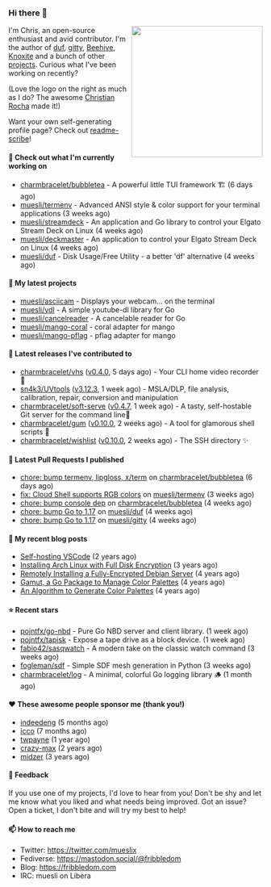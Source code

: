 ### Hi there 👋

<img align="right" src="https://raw.githubusercontent.com/muesli/muesli/master/assets/termenv.png" width="260">

I'm Chris, an open-source enthusiast and avid contributor. I'm the author of [duf](https://github.com/muesli/duf),
[gitty](https://github.com/muesli/gitty), [Beehive](https://github.com/muesli/beehive), [Knoxite](https://github.com/knoxite/knoxite)
 and a bunch of other [projects](https://fribbledom.com/projects/). Curious what I've been working on recently?

(Love the logo on the right as much as I do? The awesome [Christian Rocha](https://github.com/meowgorithm/) made it!)

Want your own self-generating profile page? Check out [readme-scribe](https://github.com/muesli/readme-scribe)!

#### 👷 Check out what I'm currently working on

- [charmbracelet/bubbletea](https://github.com/charmbracelet/bubbletea) - A powerful little TUI framework 🏗 (6 days ago)
- [muesli/termenv](https://github.com/muesli/termenv) - Advanced ANSI style &amp; color support for your terminal applications (3 weeks ago)
- [muesli/streamdeck](https://github.com/muesli/streamdeck) - An application and Go library to control your Elgato Stream Deck on Linux (4 weeks ago)
- [muesli/deckmaster](https://github.com/muesli/deckmaster) - An application to control your Elgato Stream Deck on Linux (4 weeks ago)
- [muesli/duf](https://github.com/muesli/duf) - Disk Usage/Free Utility - a better &#39;df&#39; alternative (4 weeks ago)

#### 🌱 My latest projects

- [muesli/asciicam](https://github.com/muesli/asciicam) - Displays your webcam... on the terminal
- [muesli/ydl](https://github.com/muesli/ydl) - A simple youtube-dl library for Go
- [muesli/cancelreader](https://github.com/muesli/cancelreader) - A cancelable reader for Go
- [muesli/mango-coral](https://github.com/muesli/mango-coral) - coral adapter for mango
- [muesli/mango-pflag](https://github.com/muesli/mango-pflag) - pflag adapter for mango

#### 🔭 Latest releases I've contributed to

- [charmbracelet/vhs](https://github.com/charmbracelet/vhs) ([v0.4.0](https://github.com/charmbracelet/vhs/releases/tag/v0.4.0), 5 days ago) - Your CLI home video recorder 📼
- [sn4k3/UVtools](https://github.com/sn4k3/UVtools) ([v3.12.3](https://github.com/sn4k3/UVtools/releases/tag/v3.12.3), 1 week ago) - MSLA/DLP, file analysis, calibration, repair, conversion and manipulation
- [charmbracelet/soft-serve](https://github.com/charmbracelet/soft-serve) ([v0.4.7](https://github.com/charmbracelet/soft-serve/releases/tag/v0.4.7), 1 week ago) - A tasty, self-hostable Git server for the command line🍦
- [charmbracelet/gum](https://github.com/charmbracelet/gum) ([v0.10.0](https://github.com/charmbracelet/gum/releases/tag/v0.10.0), 2 weeks ago) - A tool for glamorous shell scripts 🎀
- [charmbracelet/wishlist](https://github.com/charmbracelet/wishlist) ([v0.10.0](https://github.com/charmbracelet/wishlist/releases/tag/v0.10.0), 2 weeks ago) - The SSH directory ✨

#### 🔨 Latest Pull Requests I published

- [chore: bump termenv, lipgloss, x/term](https://github.com/charmbracelet/bubbletea/pull/711) on [charmbracelet/bubbletea](https://github.com/charmbracelet/bubbletea) (6 days ago)
- [fix: Cloud Shell supports RGB colors](https://github.com/muesli/termenv/pull/127) on [muesli/termenv](https://github.com/muesli/termenv) (3 weeks ago)
- [chore: bump console dep](https://github.com/charmbracelet/bubbletea/pull/700) on [charmbracelet/bubbletea](https://github.com/charmbracelet/bubbletea) (4 weeks ago)
- [chore: bump Go to 1.17](https://github.com/muesli/duf/pull/233) on [muesli/duf](https://github.com/muesli/duf) (4 weeks ago)
- [chore: bump Go to 1.17](https://github.com/muesli/gitty/pull/106) on [muesli/gitty](https://github.com/muesli/gitty) (4 weeks ago)

#### 📜 My recent blog posts

- [Self-hosting VSCode](https://fribbledom.com/posts/selfhosting-vscode/) (2 years ago)
- [Installing Arch Linux with Full Disk Encryption](https://fribbledom.com/posts/encrypted-arch-install/) (3 years ago)
- [Remotely Installing a Fully-Encrypted Debian Server](https://fribbledom.com/posts/encrypted-remote-debian-install/) (4 years ago)
- [Gamut, a Go Package to Manage Color Palettes](https://fribbledom.com/posts/gamut-package-to-handle-color-palettes/) (4 years ago)
- [An Algorithm to Generate Color Palettes](https://fribbledom.com/posts/an-algorithm-to-generate-color-palettes/) (4 years ago)

#### ⭐ Recent stars

- [pojntfx/go-nbd](https://github.com/pojntfx/go-nbd) - Pure Go NBD server and client library. (1 week ago)
- [pojntfx/tapisk](https://github.com/pojntfx/tapisk) - Expose a tape drive as a block device. (1 week ago)
- [fabio42/sasqwatch](https://github.com/fabio42/sasqwatch) - A modern take on the classic watch command (3 weeks ago)
- [fogleman/sdf](https://github.com/fogleman/sdf) - Simple SDF mesh generation in Python (3 weeks ago)
- [charmbracelet/log](https://github.com/charmbracelet/log) - A minimal, colorful Go logging library 🪵 (1 month ago)

#### ❤️ These awesome people sponsor me (thank you!)

- [indeedeng](https://github.com/indeedeng) (5 months ago)
- [icco](https://github.com/icco) (7 months ago)
- [twpayne](https://github.com/twpayne) (1 year ago)
- [crazy-max](https://github.com/crazy-max) (2 years ago)
- [midzer](https://github.com/midzer) (3 years ago)

#### 💬 Feedback

If you use one of my projects, I'd love to hear from you! Don't be shy and let me know what you liked
and what needs being improved. Got an issue? Open a ticket, I don't bite and will try my best to help!

#### 📫 How to reach me

- Twitter: https://twitter.com/mueslix
- Fediverse: https://mastodon.social/@fribbledom
- Blog: https://fribbledom.com
- IRC: muesli on Libera
